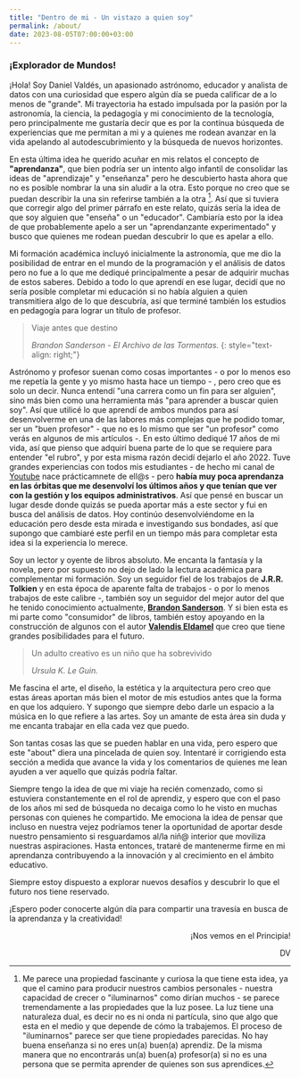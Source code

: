 ```yaml
---
title: "Dentro de mi - Un vistazo a quien soy"
permalink: /about/
date: 2023-08-05T07:00:00+03:00
---
```


### ¡Explorador de Mundos!

¡Hola! Soy Daniel Valdés, un apasionado astrónomo, educador y analista de datos con una curiosidad que espero algún día se pueda calificar de a lo menos de "grande". Mi trayectoria ha estado impulsada por la pasión por la astronomía, la ciencia, la pedagogía y mi conocimiento de la tecnología, pero principalmente me gustaría decir que es por la contínua búsqueda de experiencias que me permitan a mi y a quienes me rodean avanzar en la vida apelando al autodescubrimiento y la búsqueda de nuevos horizontes.

En esta última idea he querido acuñar en mis relatos el concepto de **"aprendanza"**, que bien podría ser un intento algo infantil de consolidar las ideas de "aprendizaje" y "enseñanza" pero he descubierto hasta ahora que no es posible nombrar la una sin aludir a la otra. Esto porque no creo que se puedan describir la una sin referirse también a la otra [^1]. Así que si tuviera que corregir algo del primer párrafo en este relato, quizás sería la idea de que soy alguien que "enseña" o un "educador". Cambiaría esto por la idea de que probablemente apelo a ser un "aprendanzante experimentado" y busco que quienes me rodean puedan descubrir lo que es apelar a ello.

Mi formación académica incluyó inicialmente la astronomía, que me dio la posibilidad de entrar en el mundo de la programación y el análisis de datos pero no fue a lo que me dediqué principalmente a pesar de adquirir muchas de estos saberes. Debido a todo lo que aprendí en ese lugar, decidí que no sería posible completar mi educación si no había alguien a quien transmitiera algo de lo que descubría, así que terminé también los estudios en pedagogía para lograr un título de profesor. 

> Viaje antes que destino 
>
>_Brandon Sanderson - El Archivo de las Tormentas._
{: style="text-align: right;"}


Astrónomo y profesor suenan como cosas importantes - o por lo menos eso me repetía la gente y yo mismo hasta hace un tiempo - , pero creo que es solo un decir. Nunca entendí "una carrera como un fin para ser alguien", sino más bien como una herramienta más "para aprender a buscar quien soy". Así que utilicé lo que aprendí de ambos mundos para así desenvolverme en una de las labores más complejas que he podido tomar, ser un "buen profesor" - que no es lo mismo que ser "un profesor" como verás en algunos de mis artículos -. En esto último dediqué 17 años de mi vida, así que pienso que adquirí buena parte de lo que se requiere para entender "el rubro", y por esta misma razón decidí dejarlo el año 2022. Tuve grandes experiencias con todos mis estudiantes - de hecho mi canal de [Youtube](https://www.youtube.com/channel/UCE9a5RZRjCwvyFlg2ORG1HA) nace prácticamnete de ell@s - pero **había muy poca aprendanza en las órbitas que me desenvolví los últimos años y que tenían que ver con la gestión y los equipos administrativos**. Así que pensé en buscar un lugar desde donde quizás se pueda aportar más a este sector y fui en busca del análisis de datos. Hoy continúo desenvolviéndome en la educación pero desde esta mirada e investigando sus bondades, así que supongo que cambiaré este perfil en un tiempo más para completar esta idea si la experiencia lo merece.

Soy un lector y oyente de libros absoluto. Me encanta la fantasía y la novela, pero por supuesto no dejo de lado la lectura académica para complementar mi formación. Soy un seguidor fiel de los trabajos de **J.R.R. Tolkien** y en esta época de aparente falta de trabajos - o por lo menos trabajos de este calibre -, también soy un seguidor del mejor autor del que he tenido conocimiento actualmente, [**Brandon Sanderson**](https://www.brandonsanderson.com/). Y si bien esta es mi parte como "consumidor" de libros, también estoy apoyando en la construcción de algunos con el autor [**Valendis Eldamel**](https://www.wattpad.com/user/valendiseldamel) que creo que tiene grandes posibilidades para el futuro.

> Un adulto creativo es un niño que ha sobrevivido 
>
> _Ursula K. Le Guin._

Me fascina el arte, el diseño, la estética y la arquitectura pero creo que estas áreas aportan más bien el motor de mis estudios antes que la forma en que los adquiero. Y supongo que siempre debo darle un espacio a la música en lo que refiere a las artes. Soy un amante de esta área sin duda y me encanta trabajar en ella cada vez que puedo. 

Son tantas cosas las que se pueden hablar en una vida, pero espero que este "about" diera una pincelada de quien soy. Intentaré ir corrigiendo esta sección a medida que avance la vida y los comentarios de quienes me lean ayuden a ver aquello que quizás podría faltar. 


Siempre tengo la idea de que mi viaje ha recién comenzado, como si estuviera constantemente en el rol de aprendiz, y espero que con el paso de los años mi sed de búsqueda no decaiga como lo he visto en muchas personas con quienes he compartido. Me emociona la idea de pensar que incluso en nuestra vejez podríamos tener la oportunidad de aportar desde nuestro pensamiento si resguardamos al/la niñ@ interior que moviliza nuestras aspiraciones. Hasta entonces, trataré de mantenerme firme en mi aprendanza contribuyendo a la innovación y al crecimiento en el ámbito educativo.

Siempre estoy dispuesto a explorar nuevos desafíos y descubrir lo que el futuro nos tiene reservado.

¡Espero poder conocerte algún día para compartir una travesía en busca de la aprendanza y la creatividad!

<div align="right" markdown="1">
¡Nos vemos en el Principia!

DV

</div>


[^1]: Me parece una propiedad fascinante y curiosa la que tiene esta idea, ya que el camino para producir nuestros cambios personales - nuestra capacidad de crecer o "iluminarnos" como dirían muchos - se parece tremendamente a las propiedades que la luz posee. La luz tiene una naturaleza dual, es decir no es ni onda ni partícula, sino que algo que esta en el medio y que depende de cómo la trabajemos. El proceso de "iluminarnos" parece ser que tiene propiedades parecidas. No hay buena enseñanza si no eres un(a) buen(a) aprendiz. De la misma manera que no encontrarás un(a) buen(a) profesor(a) si no es una persona que se permita aprender de quienes son sus aprendices. 
